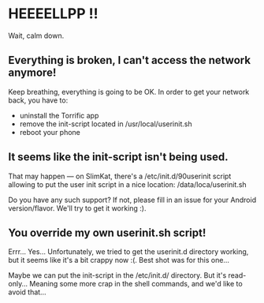 # HEEEELLPP !!

Wait, calm down.

## Everything is broken, I can't access the network anymore!

Keep breathing, everything is going to be OK. In order to get your network back, you have to:
  * uninstall the Torrific app
  * remove the init-script located in /usr/local/userinit.sh
  * reboot your phone

## It seems like the init-script isn't being used.

That may happen — on SlimKat, there's a /etc/init.d/90userinit script allowing to put the
user init script in a nice location: /data/loca/userinit.sh

Do you have any such support? If not, please fill in an issue for your Android version/flavor.
We'll try to get it working :).

## You override my own userinit.sh script!

Errr… Yes… Unfortunately, we tried to get the userinit.d directory working, but it seems like 
it's a bit crappy now :(. Best shot was for this one…

Maybe we can put the init-script in the /etc/init.d/ directory. But it's read-only… Meaning some
more crap in the shell commands, and we'd like to avoid that…
